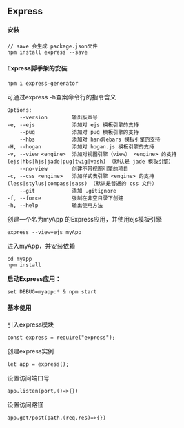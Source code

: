 ## Express

#### 安装

```
// save 会生成 package.json文件 
npm install express --save  
```

#### Express脚手架的安装

```
npm i express-generator
```

可通过express -h查案命令行的指令含义

```
Options:
    --version        输出版本号
-e, --ejs            添加对 ejs 模板引擎的支持
    --pug            添加对 pug 模板引擎的支持
    --hbs            添加对 handlebars 模板引擎的支持
-H, --hogan          添加对 hogan.js 模板引擎的支持
-v, --view <engine>  添加对视图引擎（view） <engine> 的支持 (ejs|hbs|hjs|jade|pug|twig|vash) （默认是 jade 模板引擎）
    --no-view        创建不带视图引擎的项目
-c, --css <engine>   添加样式表引擎 <engine> 的支持 (less|stylus|compass|sass) （默认是普通的 css 文件）
    --git            添加 .gitignore
-f, --force          强制在非空目录下创建
-h, --help           输出使用方法
```

创建一个名为myApp 的Express应用，并使用ejs模板引擎

```
express --view=ejs myApp 
```

进入myApp，并安装依赖

```
cd myapp
npm install
```

**启动Express应用：**

```
set DEBUG=myapp:* & npm start
```

#### 基本使用

引入express模块

```
const express = require("express");
```

创建express实例

```
let app = express();
```

设置访问端口号

```
app.listen(port,()=>{})
```

设置访问路径

```
app.get/post(path,(req,res)=>{})
```



